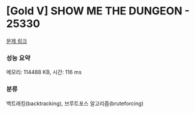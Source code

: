 # [Gold V] SHOW ME THE DUNGEON - 25330 

[문제 링크](https://www.acmicpc.net/problem/25330) 

### 성능 요약

메모리: 114488 KB, 시간: 116 ms

### 분류

백트래킹(backtracking), 브루트포스 알고리즘(bruteforcing)

